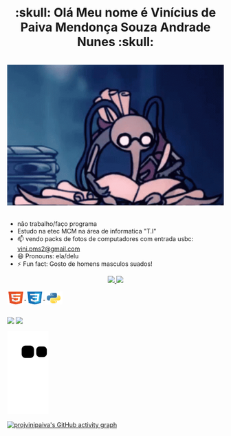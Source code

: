   <h1 align="center">:skull: Olá Meu nome é Vinícius de Paiva Mendonça Souza Andrade Nunes :skull:</h1>
   <br>

<div align="center">
  <img width="800px" src="https://github.com/projvinipaiva/gif/blob/main/hollow-knight.gif">
</div>

<br>

- não trabalho/faço programa
- Estudo na etec MCM na área de informatica "T.I"
- 📫 vendo packs de fotos de computadores com entrada usbc: vini.pms2@gmail.com
- 😄 Pronouns: ela/delu
- ⚡ Fun fact: Gosto de homens masculos suados!
<div align="center">
  <a href="https://github.com/projvinipaiva">
  <img height="180em" src="https://github-readme-stats.vercel.app/api?username=projvinipaiva&show_icons=true&theme=dracula&include_all_commits=true&count_private=true"/>
  <img height="180em" src="https://github-readme-stats.vercel.app/api/top-langs/?username=projvinipaiva&layout=compact&langs_count=7&theme=dracula"/>
</div>
<div style="display: inline_block"><br>
  <img align="center" alt="Rafa-HTML" height="30" width="40" src="https://raw.githubusercontent.com/devicons/devicon/master/icons/html5/html5-original.svg">
  <img align="center" alt="Rafa-CSS" height="30" width="40" src="https://raw.githubusercontent.com/devicons/devicon/master/icons/css3/css3-original.svg">
  <img align="center" alt="Rafa-Python" height="30" width="40" src="https://raw.githubusercontent.com/devicons/devicon/master/icons/python/python-original.svg">
</div>

 ##
 
<div> 
  <a href="https://instagram.com/gh05t_st4r" target="_blank"><img src="https://img.shields.io/badge/-Instagram-%23E4405F?style=for-the-badge&logo=instagram&logoColor=white" target="_blank"></a>
  <a href = "mailto:vini.pms2@gmail.com"><img src="https://img.shields.io/badge/-Gmail-%23333?style=for-the-badge&logo=gmail&logoColor=white" target="_blank"> 
  
  ![Snake animation](https://github.com/projvinipaiva/projvinipaiva/blob/output/github-contribution-grid-snake.svg)
  

  ![projvinipaiva's GitHub activity graph](https://activity-graph.herokuapp.com/graph?username=projvinipaiva&hide_border=true&theme=github-light)
</div>


